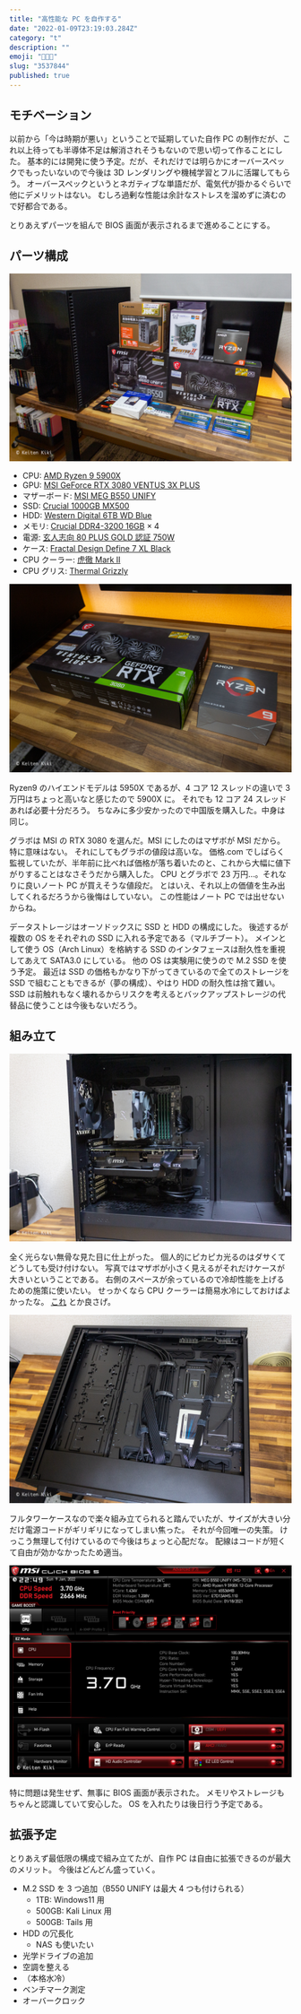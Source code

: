 ```yaml
---
title: "高性能な PC を自作する"
date: "2022-01-09T23:19:03.284Z"
category: "t"
description: ""
emoji: "👩🏻‍🔧"
slug: "3537844"
published: true
---
```


## モチベーション

以前から「今は時期が悪い」ということで延期していた自作 PC の制作だが、これ以上待っても半導体不足は解消されそうもないので思い切って作ることにした。
基本的には開発に使う予定。だが、それだけでは明らかにオーバースペックでもったいないので今後は 3D レンダリングや機械学習とフルに活躍してもらう。
オーバースペックというとネガティブな単語だが、電気代が掛かるぐらいで他にデメリットはない。
むしろ過剰な性能は余計なストレスを溜めずに済むので好都合である。

とりあえずパーツを組んで BIOS 画面が表示されるまで進めることにする。

## パーツ構成

![パーツ一覧](01.jpg)

- CPU: [AMD Ryzen 9 5900X](https://www.amazon.co.jp/dp/B08164VTWH/)
- GPU: [MSI GeForce RTX 3080 VENTUS 3X PLUS](https://www.amazon.co.jp/dp/B09FSWGS7L/)
- マザーボード: [MSI MEG B550 UNIFY](https://www.amazon.co.jp/dp/B08PKGDX83/)
- SSD: [Crucial 1000GB MX500](https://www.amazon.co.jp/dp/B077PSMJZS/)
- HDD: [Western Digital 6TB WD Blue](https://www.amazon.co.jp/dp/B0858VP66C/)
- メモリ: [Crucial DDR4-3200 16GB](https://www.amazon.co.jp/dp/B08SVXPD79/) × 4
- 電源: [玄人志向 80 PLUS GOLD 認証 750W](https://www.amazon.co.jp/dp/B0778WKJ1Y/)
- ケース: [Fractal Design Define 7 XL Black](https://www.amazon.co.jp/dp/B084SZDJWM/)
- CPU クーラー: [虎徹 Mark II](https://www.amazon.co.jp/dp/B072PWL5YF/)
- CPU グリス: [Thermal Grizzly](https://www.amazon.co.jp/dp/B011F7W3LU/)

![CPUとGPU](02.jpg)

Ryzen9 のハイエンドモデルは 5950X であるが、4 コア 12 スレッドの違いで 3 万円はちょっと高いなと感じたので 5900X に。
それでも 12 コア 24 スレッドあれば必要十分だろう。
ちなみに多少安かったので中国版を購入した。中身は同じ。

グラボは MSI の RTX 3080 を選んだ。MSI にしたのはマザボが MSI だから。特に意味はない。
それにしてもグラボの値段は高いな。
価格.com でしばらく監視していたが、半年前に比べれば価格が落ち着いたのと、これから大幅に値下がりすることはなさそうだから購入した。
CPU とグラボで 23 万円…。それなりに良いノート PC が買えそうな値段だ。
とはいえ、それ以上の価値を生み出してくれるだろうから後悔はしていない。
この性能はノート PC では出せないからね。

データストレージはオーソドックスに SSD と HDD の構成にした。
後述するが複数の OS をそれぞれの SSD に入れる予定である（マルチブート）。
メインとして使う OS（Arch Linux）を格納する SSD のインタフェースは耐久性を重視してあえて SATA3.0 にしている。
他の OS は実験用に使うので M.2 SSD を使う予定。
最近は SSD の価格もかなり下がってきているので全てのストレージを SSD で組むこともできるが（夢の構成）、やはり HDD の耐久性は捨て難い。
SSD は前触れもなく壊れるからリスクを考えるとバックアップストレージの代替品に使うことは今後もないだろう。

## 組み立て

![PC内部](03.jpg)

全く光らない無骨な見た目に仕上がった。
個人的にピカピカ光るのはダサくてどうしても受け付けない。
写真ではマザボが小さく見えるがそれだけケースが大きいということである。
右側のスペースが余っているので冷却性能を上げるための施策に使いたい。
せっかくなら CPU クーラーは簡易水冷にしておけばよかったな。
[これ](https://www.amazon.co.jp/dp/B09LQ949JG) とか良さげ。

![PC裏側](04.jpg)

フルタワーケースなので楽々組み立てられると踏んでいたが、サイズが大きい分だけ電源コードがギリギリになってしまい焦った。
それが今回唯一の失策。
けっこう無理して付けているので今後はちょっと心配だな。
配線はコードが短くて自由が効かなかったため適当。

![BIOS画面](05.jpg)

特に問題は発生せず、無事に BIOS 画面が表示された。
メモリやストレージもちゃんと認識していて安心した。
OS を入れたりは後日行う予定である。

## 拡張予定

とりあえず最低限の構成で組み立てたが、自作 PC は自由に拡張できるのが最大のメリット。
今後はどんどん盛っていく。

- M.2 SSD を 3 つ追加（B550 UNIFY は最大 4 つも付けられる）
  - 1TB: Windows11 用
  - 500GB: Kali Linux 用
  - 500GB: Tails 用
- HDD の冗長化
  - NAS も使いたい
- 光学ドライブの追加
- 空調を整える
- （本格水冷）
- ベンチマーク測定
- オーバークロック
